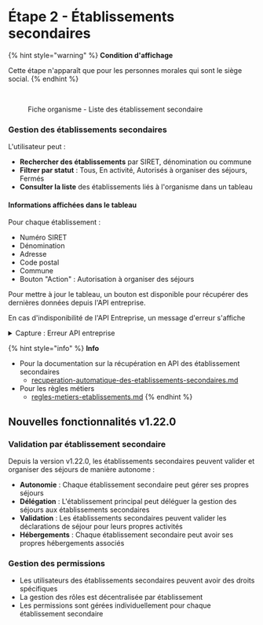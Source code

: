 # Étape 2 - Établissements secondaires

{% hint style="warning" %}
**Condition d'affichage**

Cette étape n'apparaît que pour les personnes morales qui sont le siège social.
{% endhint %}

<figure><img src="../../../../.gitbook/assets/Capture d’écran 2025-07-04 à 17.52.12.png" alt=""><figcaption><p>Fiche organisme - Liste des établissement secondaire</p></figcaption></figure>

### Gestion des établissements secondaires

L'utilisateur peut :

* **Rechercher des établissements** par SIRET, dénomination ou commune
* **Filtrer par statut** : Tous, En activité, Autorisés à organiser des séjours, Fermés
* **Consulter la liste** des établissements liés à l'organisme dans un tableau

#### Informations affichées dans le tableau

Pour chaque établissement :

* Numéro SIRET
* Dénomination
* Adresse
* Code postal
* Commune
* Bouton "Action" :  Autorisation à organiser des séjours

Pour mettre à jour le tableau, un bouton est disponible pour récupérer des dernières données depuis l'API entreprise.&#x20;

En cas d'indisponibilité de l'API Entreprise, un message d'erreur s'affiche&#x20;

<details>

<summary>Capture : Erreur API entreprise</summary>

<figure><img src="../../../../.gitbook/assets/Capture d’écran 2025-07-11 à 15.21.35.png" alt=""><figcaption></figcaption></figure>

</details>

{% hint style="info" %}
**Info**

* Pour la documentation sur la récupération en API des établissement secondaires
  * [recuperation-automatique-des-etablissements-secondaires.md](recuperation-automatique-des-etablissements-secondaires.md "mention")
* Pour les règles métiers
  * [regles-metiers-etablissements.md](regles-metiers-etablissements.md "mention")
{% endhint %}

## Nouvelles fonctionnalités v1.22.0

### Validation par établissement secondaire
Depuis la version v1.22.0, les établissements secondaires peuvent valider et organiser des séjours de manière autonome :

- **Autonomie** : Chaque établissement secondaire peut gérer ses propres séjours
- **Délégation** : L'établissement principal peut déléguer la gestion des séjours aux établissements secondaires
- **Validation** : Les établissements secondaires peuvent valider les déclarations de séjour pour leurs propres activités
- **Hébergements** : Chaque établissement secondaire peut avoir ses propres hébergements associés

### Gestion des permissions
- Les utilisateurs des établissements secondaires peuvent avoir des droits spécifiques
- La gestion des rôles est décentralisée par établissement
- Les permissions sont gérées individuellement pour chaque établissement secondaire
